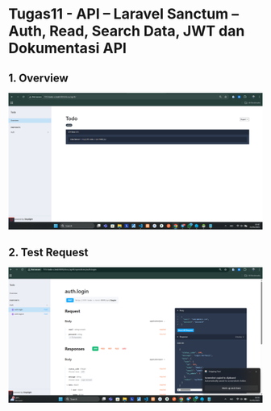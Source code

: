 # Tugas11 - API – Laravel Sanctum – Auth, Read, Search Data, JWT dan Dokumentasi API

## 1. Overview
![alt text](/screenshot/tugas11/Overview.png) 

## 2. Test Request
![alt text](/screenshot/tugas11/TestRequest.png)
